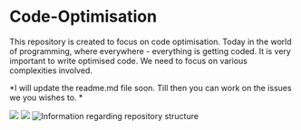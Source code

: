 # Code-Optimisation
This repository is created to focus on code optimisation. Today in the world of programming, where everywhere - everything is getting coded. It is very important to write optimised code. We need to focus on various complexities involved.

*I will update the readme.md file soon. Till then you can work on the issues we you wishes to. *

![](https://img.shields.io/badge/status-ongoing-green)
![](https://img.shields.io/badge/languages%20allowed-No%20restriction-red)
![Information regarding repository structure](https://img.shields.io/badge/warning-strictly%20follow%20discrete%20structure-red)
